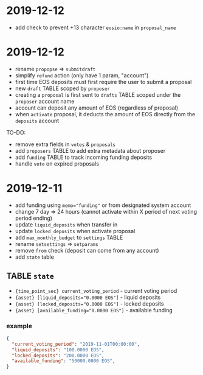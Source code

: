 # 2019-12-12

- add check to prevent +13 character `eosio:name` in `proposal_name`

# 2019-12-12

- rename `propopse` => `submitdraft`
- simplify `refund` action (only have 1 param, "account")
- first time EOS deposits must first require the user to submit a proposal
- new `draft` TABLE scoped by `proposer`
- creating a `proposal` is first sent to `drafts` TABLE scoped under the `proposer` account name
- account can deposit any amount of EOS (regardless of proposal)
- when `activate` proposal, it deducts the amount of EOS directly from the `deposits` account

TO-DO:

- remove extra fields in `votes` & `proposals`
- add `proposers` TABLE to add extra metadata about proposer
- add `funding` TABLE to track incoming funding deposits
- handle `vote` on expired proposals

# 2019-12-11

- add funding using `memo="funding"` or from designated system account
- change 7 day => 24 hours (cannot activate within X period of next voting period ending)
- update `liquid_deposits` when transfer in
- update `locked_deposits` when activate proposal
- add `max_monthly_budget` to `settings` TABLE
- rename `setsettings` => `setparams`
- remove `from` check (deposit can come from any account)
- add `state` table

## TABLE `state`

- `{time_point_sec} current_voting_period` - current voting period
- `{asset} [liquid_deposits="0.0000 EOS"]` - liquid deposits
- `{asset} [locked_deposits="0.0000 EOS"]` - locked deposits
- `{asset} [available_funding="0.0000 EOS"]` - available funding

### example

```json
{
  "current_voting_period": "2019-11-01T00:00:00",
  "liquid_deposits": "100.0000 EOS",
  "locked_deposits": "200.0000 EOS",
  "available_funding": "50000.0000 EOS",
}
```


